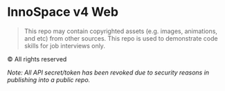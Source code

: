 # InnoSpace v4 Web

> This repo may contain copyrighted assets (e.g. images, animations, and etc) from other sources. This repo is used to demonstrate code skills for job interviews only.

© All rights reserved

*Note: All API secret/token has been revoked due to security reasons in publishing into a public repo.*

